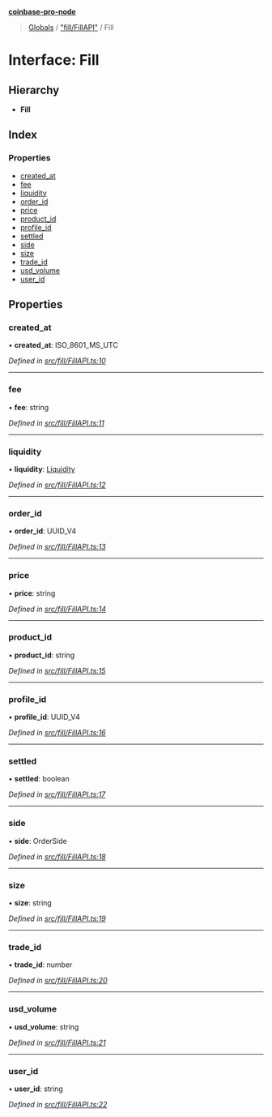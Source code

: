 **[coinbase-pro-node](../README.md)**

> [Globals](../globals.md) / ["fill/FillAPI"](../modules/_fill_fillapi_.md) / Fill

# Interface: Fill

## Hierarchy

- **Fill**

## Index

### Properties

- [created_at](_fill_fillapi_.fill.md#created_at)
- [fee](_fill_fillapi_.fill.md#fee)
- [liquidity](_fill_fillapi_.fill.md#liquidity)
- [order_id](_fill_fillapi_.fill.md#order_id)
- [price](_fill_fillapi_.fill.md#price)
- [product_id](_fill_fillapi_.fill.md#product_id)
- [profile_id](_fill_fillapi_.fill.md#profile_id)
- [settled](_fill_fillapi_.fill.md#settled)
- [side](_fill_fillapi_.fill.md#side)
- [size](_fill_fillapi_.fill.md#size)
- [trade_id](_fill_fillapi_.fill.md#trade_id)
- [usd_volume](_fill_fillapi_.fill.md#usd_volume)
- [user_id](_fill_fillapi_.fill.md#user_id)

## Properties

### created_at

• **created_at**: ISO_8601_MS_UTC

_Defined in [src/fill/FillAPI.ts:10](https://github.com/bennycode/coinbase-pro-node/blob/accd6f4/src/fill/FillAPI.ts#L10)_

---

### fee

• **fee**: string

_Defined in [src/fill/FillAPI.ts:11](https://github.com/bennycode/coinbase-pro-node/blob/accd6f4/src/fill/FillAPI.ts#L11)_

---

### liquidity

• **liquidity**: [Liquidity](../enums/_fill_fillapi_.liquidity.md)

_Defined in [src/fill/FillAPI.ts:12](https://github.com/bennycode/coinbase-pro-node/blob/accd6f4/src/fill/FillAPI.ts#L12)_

---

### order_id

• **order_id**: UUID_V4

_Defined in [src/fill/FillAPI.ts:13](https://github.com/bennycode/coinbase-pro-node/blob/accd6f4/src/fill/FillAPI.ts#L13)_

---

### price

• **price**: string

_Defined in [src/fill/FillAPI.ts:14](https://github.com/bennycode/coinbase-pro-node/blob/accd6f4/src/fill/FillAPI.ts#L14)_

---

### product_id

• **product_id**: string

_Defined in [src/fill/FillAPI.ts:15](https://github.com/bennycode/coinbase-pro-node/blob/accd6f4/src/fill/FillAPI.ts#L15)_

---

### profile_id

• **profile_id**: UUID_V4

_Defined in [src/fill/FillAPI.ts:16](https://github.com/bennycode/coinbase-pro-node/blob/accd6f4/src/fill/FillAPI.ts#L16)_

---

### settled

• **settled**: boolean

_Defined in [src/fill/FillAPI.ts:17](https://github.com/bennycode/coinbase-pro-node/blob/accd6f4/src/fill/FillAPI.ts#L17)_

---

### side

• **side**: OrderSide

_Defined in [src/fill/FillAPI.ts:18](https://github.com/bennycode/coinbase-pro-node/blob/accd6f4/src/fill/FillAPI.ts#L18)_

---

### size

• **size**: string

_Defined in [src/fill/FillAPI.ts:19](https://github.com/bennycode/coinbase-pro-node/blob/accd6f4/src/fill/FillAPI.ts#L19)_

---

### trade_id

• **trade_id**: number

_Defined in [src/fill/FillAPI.ts:20](https://github.com/bennycode/coinbase-pro-node/blob/accd6f4/src/fill/FillAPI.ts#L20)_

---

### usd_volume

• **usd_volume**: string

_Defined in [src/fill/FillAPI.ts:21](https://github.com/bennycode/coinbase-pro-node/blob/accd6f4/src/fill/FillAPI.ts#L21)_

---

### user_id

• **user_id**: string

_Defined in [src/fill/FillAPI.ts:22](https://github.com/bennycode/coinbase-pro-node/blob/accd6f4/src/fill/FillAPI.ts#L22)_
